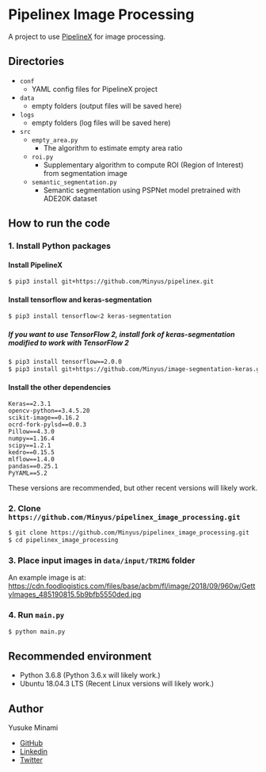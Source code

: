 # Pipelinex Image Processing

A project to use [PipelineX](https://github.com/Minyus/pipelinex) for image processing.

## Directories

- `conf`
  - YAML config files for PipelineX project
- `data`
  - empty folders (output files will be saved here)
- `logs`
  - empty folders (log files will be saved here)
- `src`
  - `empty_area.py`
    - The algorithm to estimate empty area ratio
  - `roi.py`
    - Supplementary algorithm to compute ROI (Region of Interest) from segmentation image
  - `semantic_segmentation.py`
    - Semantic segmentation using PSPNet model pretrained with ADE20K dataset

## How to run the code

### 1. Install Python packages

#### Install PipelineX

```bash
$ pip3 install git+https://github.com/Minyus/pipelinex.git
```

#### Install tensorflow and keras-segmentation

```bash
$ pip3 install tensorflow<2 keras-segmentation
```

##### If you want to use TensorFlow 2, install fork of keras-segmentation modified to work with TensorFlow 2

```bash
$ pip3 install tensorflow==2.0.0
$ pip3 install git+https://github.com/Minyus/image-segmentation-keras.git
```

#### Install the other dependencies

```
Keras==2.3.1
opencv-python==3.4.5.20
scikit-image==0.16.2
ocrd-fork-pylsd==0.0.3
Pillow==4.3.0
numpy==1.16.4
scipy==1.2.1
kedro==0.15.5
mlflow==1.4.0
pandas==0.25.1
PyYAML==5.2
```

These versions are recommended, but other recent versions will likely work.

### 2. Clone `https://github.com/Minyus/pipelinex_image_processing.git`

```bash
$ git clone https://github.com/Minyus/pipelinex_image_processing.git
$ cd pipelinex_image_processing
```

### 3. Place input images in `data/input/TRIMG` folder

An example image is at:
https://cdn.foodlogistics.com/files/base/acbm/fl/image/2018/09/960w/GettyImages_485190815.5b9bfb5550ded.jpg

### 4. Run `main.py`

```bash
$ python main.py
```

## Recommended environment

- Python 3.6.8 (Python 3.6.x will likely work.)
- Ubuntu 18.04.3 LTS (Recent Linux versions will likely work.)

## Author

Yusuke Minami

- [GitHub](https://github.com/Minyus)
- [Linkedin](https://www.linkedin.com/in/yusukeminami/)
- [Twitter](https://twitter.com/Minyus86)
